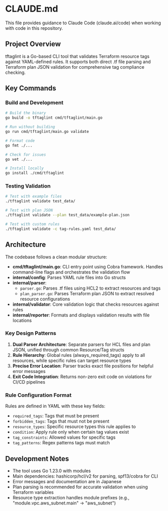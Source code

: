 # CLAUDE.md

This file provides guidance to Claude Code (claude.ai/code) when working with code in this repository.

## Project Overview

tftaglint is a Go-based CLI tool that validates Terraform resource tags against YAML-defined rules. It supports both direct .tf file parsing and Terraform plan JSON validation for comprehensive tag compliance checking.

## Key Commands

### Build and Development
```bash
# Build the binary
go build -o tftaglint cmd/tftaglint/main.go

# Run without building
go run cmd/tftaglint/main.go validate

# Format code
go fmt ./...

# Check for issues
go vet ./...

# Install locally
go install ./cmd/tftaglint
```

### Testing Validation
```bash
# Test with example files
./tftaglint validate test_data/

# Test with plan JSON
./tftaglint validate --plan test_data/example-plan.json

# Test with custom rules
./tftaglint validate -c tag-rules.yaml test_data/
```

## Architecture

The codebase follows a clean modular structure:

- **cmd/tftaglint/main.go**: CLI entry point using Cobra framework. Handles command-line flags and orchestrates the validation flow
- **internal/config**: Parses YAML rule files into Go structs
- **internal/parser**: 
  - `parser.go`: Parses .tf files using HCL2 to extract resources and tags
  - `plan_parser.go`: Parses Terraform plan JSON to extract resolved resource configurations
- **internal/validator**: Core validation logic that checks resources against rules
- **internal/reporter**: Formats and displays validation results with file locations

### Key Design Patterns

1. **Dual Parser Architecture**: Separate parsers for HCL files and plan JSON, unified through common Resource/Tag structs
2. **Rule Hierarchy**: Global rules (always_required_tags) apply to all resources, while specific rules can target resource types
3. **Precise Error Location**: Parser tracks exact file positions for helpful error messages
4. **Exit Code Integration**: Returns non-zero exit code on violations for CI/CD pipelines

### Rule Configuration Format

Rules are defined in YAML with these key fields:
- `required_tags`: Tags that must be present
- `forbidden_tags`: Tags that must not be present
- `resource_types`: Specific resource types this rule applies to
- `condition`: Apply rule only when certain tag values exist
- `tag_constraints`: Allowed values for specific tags
- `tag_patterns`: Regex patterns tags must match

## Development Notes

- The tool uses Go 1.23.0 with modules
- Main dependencies: hashicorp/hcl/v2 for parsing, spf13/cobra for CLI
- Error messages and documentation are in Japanese
- Plan parsing is recommended for accurate validation when using Terraform variables
- Resource type extraction handles module prefixes (e.g., "module.vpc.aws_subnet.main" → "aws_subnet")